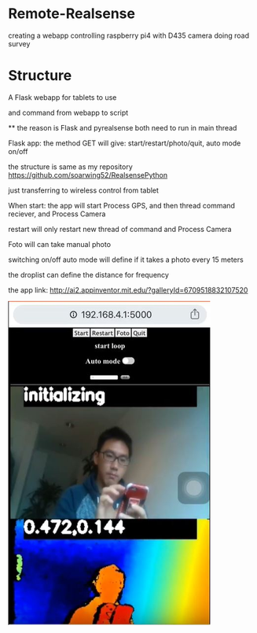 # Remote-Realsense
creating a webapp controlling raspberry pi4 with D435 camera doing road survey

# Structure
A Flask webapp for tablets to use

and command from webapp to script

** the reason is Flask and pyrealsense both need to run in main thread


Flask app:
the method GET will give:
start/restart/photo/quit, auto mode on/off

the structure is same as my repository https://github.com/soarwing52/RealsensePython

just transferring to wireless control from tablet

When start: the app will start Process GPS, and then thread command reciever, and Process Camera

restart will only restart new thread of command and Process Camera

Foto will can take manual photo

switching on/off auto mode will define if it takes a photo every 15 meters

the droplist can define the distance for frequency

the app link:
http://ai2.appinventor.mit.edu/?galleryId=6709518832107520

[![Watch the video](https://github.com/soarwing52/Remote-Realsense/blob/master/img/iphone.JPG)](https://www.youtube.com/watch?v=Hu9xVWWAcd8)

